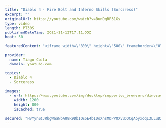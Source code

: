 ```yaml
---
title: "Diablo 4 - Fire Bolt and Inferno Skills (Sorceress)"
excerpt: ""
originalUrl: https://youtube.com/watch?v=BunDqRP31Gs
type: video
length: PT30S
publishedDateTime: 2021-11-12T17:11:05Z
heat: 50

featuredContent: "<iframe width=\"800\" height=\"500\" frameborder=\"0\" src=\"https://www.youtube.com/embed/BunDqRP31Gs\" allow=\"accelerometer; autoplay; encrypted-media; gyroscope; picture-in-picture\" allowfullscreen></iframe>"

provider:
  name: Tiago Costa
  domain: youtube.com

topics:
  - Diablo 4
  - Sorceress

images:
  - url: https://www.youtube.com/img/desktop/supported_browsers/dinosaur.png
    width: 1200
    height: 800
    isCached: true

secured: "HvYynStJRbgWaaNbA88R9DbIQZ6E4bIDoXnsMDPPOXvuDOCqAoyxoqI3LLuD2KTq6o/NQix5MSqb/IHLGKsgpeg6Nvhbv+GivnKidkoV3wtEkimUZLtDxWN+RhHAWwwzb5gvhiRGRRUlSEHMnT2/Wj2Bs7K5F28hDR6NLXTPtUG8sjZS3v1Emsx6GQCh8rAEQBgvRkXk4ITg4HJIOFWo6F9xNiTorksyQqemHtQb7W9OnekL1K6Oi4OG3uTaYX2ALe3LYYEfjI7NRC/DF4SGSoLMhRI/52x4gSDySldE86/4vptgb1V54nUzhi0Vhql6aVbU37w+HKfXGb/mfaqy9xUgtL+mG1EFOaYtlg7gU8NzSR0RPNP+uaibqmaFOnvXMA8xIveDwCv5aLtn6Q0OQTJXzHgvMFwCUnwsUzi0FMo=;flz7GVoL1RywDJgYAg5BzA=="
---
```


